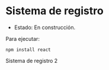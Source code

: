 <h1> Sistema de registro</h1>

- Estado: En construcción.

Para ejecutar: 

```npm install react```

Sistema de registro 2
